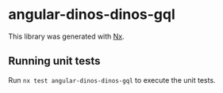 # angular-dinos-dinos-gql

This library was generated with [Nx](https://nx.dev).

## Running unit tests

Run `nx test angular-dinos-dinos-gql` to execute the unit tests.
